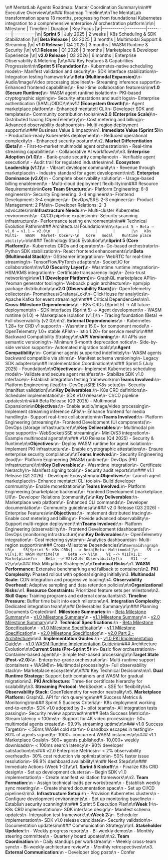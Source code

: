 \n# MentatLab Agents Roadmap: Master Coordination Summary\n\n## Executive Overview\n\n### Roadmap Timeline\n\nThe MentatLab transformation spans 18 months, progressing from foundational Kubernetes integration to a comprehensive enterprise AI orchestration platform:\n\n| Milestone | Timeline | Duration | Key Focus |\n|-----------|----------|----------|-----------|\n| **Sprint 5** | July 2025 | 2 weeks | K8s Scheduling & SDK Stabilization |\n| **Beta Release** | Q3 2025 | 3 months | Multimodal Support & Streaming |\n| **v1.0 Release** | Q4 2025 | 3 months | WASM Runtime & Security |\n| **v1.1 Release** | Q1 2026 | 3 months | Marketplace & Developer Experience |\n| **v2.0 Release** | Q3 2026 | 6 months | Enterprise Observability & Metering |\n\n### Key Features & Capabilities Progression\n\n**Sprint 5 (Foundation)**\n- Kubernetes-native scheduling mode\n- Manifest validation and security\n- SDK interface stabilization\n- Integration testing framework\n\n**Beta (Multimodal Expansion)**\n- Audio/Image/Video processing pipelines\n- Streaming inference support\n- Enhanced frontend capabilities\n- Real-time collaboration features\n\n**v1.0 (Secure Runtime)**\n- WASM agent runtime isolation\n- PKI-based cryptographic signing\n- Security attestations and audit logs\n- Enterprise authentication (SAML/OIDC)\n\n**v1.1 (Ecosystem Growth)**\n- Agent marketplace platform\n- Enhanced mentatctl CLI\n- Developer SDK and templates\n- Community contribution tools\n\n**v2.0 (Enterprise Scale)**\n- Distributed tracing (OpenTelemetry)\n- Cost metering and billing\n- Advanced observability dashboards\n- Multi-region deployment support\n\n### Business Value & Impact\n\n1. **Immediate Value (Sprint 5)**\n   - Production-ready Kubernetes deployment\n   - Reduced operational complexity\n   - Enhanced security posture\n\n2. **Market Differentiation (Beta)**\n   - First-to-market multimodal agent orchestration\n   - Real-time streaming capabilities\n   - Collaborative AI workflows\n\n3. **Enterprise Adoption (v1.0)**\n   - Bank-grade security compliance\n   - Verifiable agent execution\n   - Audit trail for regulated industries\n\n4. **Ecosystem Leadership (v1.1)**\n   - Vibrant developer community\n   - Revenue through marketplace\n   - Industry standard for agent development\n\n5. **Enterprise Dominance (v2.0)**\n   - Complete observability solution\n   - Usage-based billing enablement\n   - Multi-cloud deployment flexibility\n\n### Resource Requirements\n\n**Core Team Structure:**\n- Platform Engineering: 6-8 engineers\n- Security Engineering: 3-4 engineers\n- Frontend Development: 3-4 engineers\n- DevOps/SRE: 2-3 engineers\n- Product Management: 2 PMs\n- Developer Relations: 2-3 advocates\n\n**Infrastructure Needs:**\n- Multi-cluster Kubernetes environments\n- CI/CD pipeline expansion\n- Security scanning infrastructure\n- Performance testing environments\n\n## Technical Evolution Path\n\n### Architectural Foundation\n\n```\nSprint 5 → Beta → v1.0 → v1.1 → v2.0\n   |        |       |       |       |\n   K8s    Multi-   WASM   Market- Observ-\n   Core   modal    Runtime place  ability\n```\n\n### Technology Stack Evolution\n\n**Sprint 5 (Core Platform)**\n- Kubernetes CRDs and operators\n- Go-based orchestrator\n- Python SDK stabilization\n- React frontend enhancements\n\n**Beta (Multimodal Stack)**\n- GStreamer integration\n- WebRTC for real-time streaming\n- TensorFlow/PyTorch adapters\n- Socket.IO for collaboration\n\n**v1.0 (Security Layer)**\n- Wasmtime runtime integration\n- HSM/KMS integration\n- Certificate transparency logs\n- Zero-trust networking\n\n**v1.1 (Developer Platform)**\n- GraphQL marketplace API\n- Yeoman generator tooling\n- Webpack plugin architecture\n- npm/pip package distribution\n\n**v2.0 (Observability Stack)**\n- OpenTelemetry collectors\n- Prometheus/Grafana/Loki\n- ClickHouse for analytics\n- Apache Kafka for event streaming\n\n### Critical Dependencies\n\n1. **Cross-Milestone Dependencies:**\n   - K8s CRDs (Sprint 5) → All future deployments\n   - SDK interfaces (Sprint 5) → Agent development\n   - WASM runtime (v1.0) → Marketplace isolation (v1.1)\n   - Tracing foundation (Beta) → Full observability (v2.0)\n\n2. **External Dependencies:**\n   - Kubernetes 1.28+ for CRD v1 support\n   - Wasmtime 15.0+ for component model\n   - OpenTelemetry 1.0+ stable APIs\n   - Istio 1.20+ for service mesh\n\n### Backward Compatibility Strategy\n\n**API Versioning:**\n- All APIs use semantic versioning\n- Minimum 6-month deprecation notice\n- Side-by-side version support\n- Automated migration tools\n\n**Agent Compatibility:**\n- Container agents supported indefinitely\n- WASM agents backward compatible via shims\n- Manifest schema versioning\n- Legacy SDK adapters\n\n## Implementation Coordination\n\n### Sprint 5 (July 2025) - Foundation\n\n**Objectives:**\n- Implement Kubernetes scheduling mode\n- Validate and secure agent manifests\n- Stabilize SDK v1.0 interface\n- Establish integration testing framework\n\n**Teams Involved:**\n- Platform Engineering (lead)\n- DevOps/SRE (K8s setup)\n- Security (manifest validation)\n\n**Key Deliverables:**\n- K8s CRD definitions\n- Scheduler implementation\n- SDK v1.0 release\n- CI/CD pipeline updates\n\n### Beta Release (Q3 2025) - Multimodal Expansion\n\n**Objectives:**\n- Enable audio/image/video processing\n- Implement streaming inference APIs\n- Enhance frontend for media handling\n- Support real-time collaboration\n\n**Teams Involved:**\n- Platform Engineering (streaming)\n- Frontend Development (UI components)\n- DevOps (storage infrastructure)\n\n**Key Deliverables:**\n- Multimodal pin type support\n- WebSocket/SSE streaming\n- MinIO/S3 integration\n- Example multimodal agents\n\n### v1.0 Release (Q4 2025) - Security & Runtime\n\n**Objectives:**\n- Deploy WASM runtime for agent isolation\n- Implement PKI infrastructure\n- Enable cryptographic attestations\n- Ensure enterprise security compliance\n\n**Teams Involved:**\n- Security Engineering (lead)\n- Platform Engineering (WASM runtime)\n- DevOps (PKI infrastructure)\n\n**Key Deliverables:**\n- Wasmtime integration\n- Certificate hierarchy\n- Manifest signing tools\n- Security audit reports\n\n### v1.1 Release (Q1 2026) - Developer Ecosystem\n\n**Objectives:**\n- Launch agent marketplace\n- Enhance mentatctl CLI tools\n- Build developer community\n- Enable monetization\n\n**Teams Involved:**\n- Platform Engineering (marketplace backend)\n- Frontend Development (marketplace UI)\n- Developer Relations (community)\n\n**Key Deliverables:**\n- Marketplace web platform\n- Enhanced CLI commands\n- Developer documentation\n- Community guidelines\n\n### v2.0 Release (Q3 2026) - Enterprise Features\n\n**Objectives:**\n- Implement distributed tracing\n- Enable cost metering and billing\n- Provide advanced observability\n- Support multi-region deployment\n\n**Teams Involved:**\n- Platform Engineering (observability)\n- Frontend Development (dashboards)\n- DevOps (monitoring infrastructure)\n\n**Key Deliverables:**\n- OpenTelemetry integration\n- Cost metering system\n- Analytics dashboards\n- Multi-region support\n\n### Cross-Milestone Dependencies\n\n```mermaid\ngraph LR\n    S5[Sprint 5: K8s CRDs] --> Beta[Beta: Multimodal]\n    S5 --> V1[v1.0: WASM Runtime]\n    Beta --> V1\n    V1 --> V11[v1.1: Marketplace]\n    Beta --> V2[v2.0: Observability]\n    V11 --> V2\n```\n\n### Risk Mitigation Strategies\n\n**Technical Risks:**\n1. **WASM Performance:** Extensive benchmarking and fallback to containers\n2. **PKI Complexity:** Phased rollout with optional signing initially\n3. **Multimodal Scale:** CDN integration and progressive loading\n4. **Observability Overhead:** Adaptive sampling and data retention policies\n\n**Organizational Risks:**\n1. **Resource Constraints:** Prioritized feature sets per milestone\n2. **Skill Gaps:** Training programs and external consultants\n3. **Timeline Pressure:** Buffer time built into each milestone\n4. **Integration Complexity:** Dedicated integration team\n\n## Deliverables Summary\n\n### Planning Documents Created\n\n1. **Milestone Summaries:**\n   - [Beta Milestone Summary](./beta_milestone_summary.md)\n   - [v1.0 Milestone Summary](./v1.0_milestone_summary.md)\n   - [v1.1 Milestone Summary](./v1.1_milestone_summary.md)\n   - [v2.0 Milestone Summary](./v2.0_milestone_summary.md)\n\n2. **Technical Specifications:**\n   - [Beta Milestone Specification](./beta_milestone_spec.md)\n   - [v1.0 Milestone Specification](./v1.0_milestone_spec.md)\n   - [v1.1 Milestone Specification](./v1.1_milestone_spec.md)\n   - [v2.0 Milestone Specification](./v2.0_milestone_spec.md)\n   - [v2.0 Part 2 - Architecture](./v2.0_milestone_spec_part2.md)\n\n3. **Implementation Guides:**\n   - [v1.0 PKI Implementation Guide](./v1.0_pki_implementation_guide.md)\n   - [v1.0 WASM Runtime Implementation Guide](./v1.0_wasm_runtime_implementation_guide.md)\n\n### Architecture Evolution\n\n**Current State (Pre-Sprint 5):**\n- Basic flow orchestration\n- Container-based agents\n- Simple text-based processing\n\n**Target State (Post-v2.0):**\n- Enterprise-grade orchestration\n- Multi-runtime support (containers + WASM)\n- Multimodal processing\n- Full observability stack\n- Marketplace ecosystem\n\n### Key Technical Decisions\n\n1. **Dual Runtime Strategy:** Support both containers and WASM for gradual migration\n2. **PKI Architecture:** Three-tier certificate hierarchy for scalability\n3. **Streaming Protocol:** WebSocket + SSE for flexibility\n4. **Observability Stack:** OpenTelemetry for vendor neutrality\n5. **Marketplace Platform:** GraphQL API for rich querying\n\n## Success Metrics & Monitoring\n\n### Sprint 5 Success Criteria\n- K8s deployment working end-to-end\n- SDK v1.0 adopted by 3+ pilot teams\n- All integration tests passing\n- Security review approved\n\n### Beta Success Metrics\n- Stream latency < 100ms\n- Support for 4K video processing\n- 50+ multimodal agents created\n- 99.9% streaming uptime\n\n### v1.0 Success Targets\n- < 50ms WASM cold start\n- 0 sandbox escapes in testing\n- 80% of agents signed\n- 1000+ concurrent WASM instances\n\n### v1.1 Marketplace Goals\n- 500+ agents published\n- 10,000+ weekly downloads\n- < 100ms search latency\n- 90% developer satisfaction\n\n### v2.0 Enterprise Metrics\n- < 2% observability overhead\n- 30% cost reduction via optimization\n- 50% faster issue resolution\n- 99.9% dashboard availability\n\n## Next Steps\n\n### Immediate Actions (Week 1-2)\n\n1. **Sprint 5 Kickoff:**\n   - Finalize K8s CRD design\n   - Set up development clusters\n   - Begin SDK v1.0 implementation\n   - Create manifest validation framework\n\n2. **Team Formation:**\n   - Assign technical leads per workstream\n   - Establish weekly sync meetings\n   - Create shared documentation space\n   - Set up CI/CD pipelines\n\n3. **Infrastructure Setup:**\n   - Provision Kubernetes clusters\n   - Configure development environments\n   - Set up monitoring baseline\n   - Establish security scanning\n\n### Sprint 5 Execution Plan\n\n**Week 1:**\n- K8s CRD implementation\n- SDK interface design\n- Manifest schema updates\n- Integration test framework\n\n**Week 2:**\n- Scheduler implementation\n- SDK v1.0 release candidate\n- Security validation\n- Documentation updates\n\n### Communication Strategy\n\n1. **Stakeholder Updates:**\n   - Weekly progress reports\n   - Bi-weekly demos\n   - Monthly steering committee\n   - Quarterly board updates\n\n2. **Team Coordination:**\n   - Daily standups per workstream\n   - Weekly cross-team sync\n   - Bi-weekly architecture review\n   - Monthly retrospectives\n\n3. **External Communication:**\n   - Developer blog posts\n   - Confer